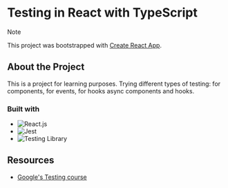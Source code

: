 # Testing in React with TypeScript

> [!NOTE]
> This project was bootstrapped with [Create React App](https://github.com/facebook/create-react-app).

## About the Project

This is a project for learning purposes. Trying different types of testing: for components, for events, for hooks async components and hooks.

### Built with

- ![React.js][React.js]
- ![Jest][Jest]
- ![Testing Library][Testing Library]

## Resources

- [Google's Testing course](https://web.dev/learn/testing)

[React.js]: https://img.shields.io/badge/react.js-61DAFB?style=for-the-badge&logo=react&logoColor=white
[Jest]: https://img.shields.io/badge/jest-C21325?style=for-the-badge&logo=jest&logoColor=white
[Testing Library]: https://img.shields.io/badge/testinglibrary-E33332?style=for-the-badge&logo=testinglibrary&logoColor=white
